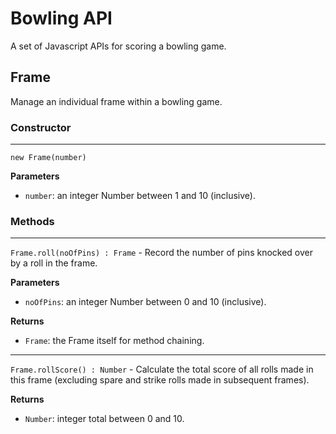 # Bowling API

A set of Javascript APIs for scoring a bowling game.

## Frame

Manage an individual frame within a bowling game.

### Constructor
---
`new Frame(number)`

__Parameters__
- `number`: an integer Number between 1 and 10 (inclusive).

### Methods
---
`Frame.roll(noOfPins) : Frame` - Record the number of pins knocked over by a roll in the frame.

__Parameters__
- `noOfPins`: an integer Number between 0 and 10 (inclusive).

__Returns__
- `Frame`: the Frame itself for method chaining.
---
`Frame.rollScore() : Number` - Calculate the total score of all rolls made in this frame (excluding spare and strike rolls made in subsequent frames).

__Returns__
- `Number`: integer total between 0 and 10.
